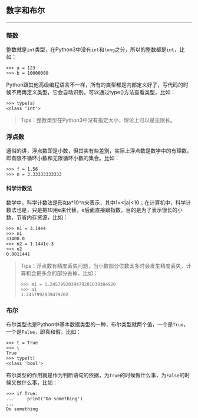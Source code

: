 ## 数字和布尔
---
### 整数
整数就是`int`类型，在Python3中没有`int`和`long`之分，所以的整数都是`int`，比如：<br/>
```
>>> a = 123
>>> b = 10000000
```
Python跟其他高级编程语言不一样，所有的类型都是内部定义好了，写代码的时候不用再定义类型，它会自动识别。可以通过type()方法查看类型，比如：<br/>
```
>>> type(a)
<class 'int'>
```
> Tips：整数类型在Python3中没有指定大小，理论上可以是无限长。
### 浮点数
通俗的讲，浮点数即是小数，但其实有些差别，实际上浮点数是数学中的有理数，即有限不循环小数和无限循环小数的集合。比如：<br/>
```
>>> f = 1.56
>>> n = 3.33333333333
```
#### 科学计数法
数学中，科学计数法是形如a*10^n来表示，其中1=<|a|<10；在计算机中，科学计数法也是，只是把10用e来代替，e后面直接跟指数，目的是为了表示很长的小数，节省内存资源，比如：<br/>
```
>>> n1 = 3.14e4
>>> n1
31400.0
>>> n2 = 1.1441e-3
>>> n2
0.0011441
```
> Tips：浮点数有精度丢失问题，当小数部分位数太多时会发生精度丢失，计算机会把多余的部分丢掉，比如：<br/>
>```
>>>> a1 = 1.2457992039479201039384920
>>>> a1
>1.2457992039479202
>```
### 布尔
布尔类型也是Python中基本数据类型的一种，布尔类型就两个值，一个是`True`，一个是`False`，即真和假，比如：<br/>
```
>>> t = True
>>> t
True
>>> type(t)
<class 'bool'>
```
布尔类型的作用就是作为判断语句的依据，为`True`的时候做什么事，为`False`的时候又做什么事，比如：<br/>
```
>>> if True:
...     print('Do something')
... 
Do something
```